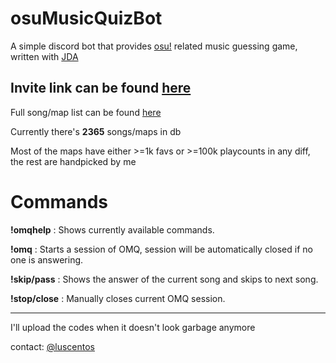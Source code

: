 # osuMusicQuizBot
A simple discord bot that provides [osu!](https://osu.ppy.sh/home) related music guessing game, written with [JDA](https://github.com/DV8FromTheWorld/JDA)

## Invite link can be found [here][inviteLink]

[inviteLink]: [https://discord.com/api/oauth2/authorize?client_id=1001554643874222230&permissions=108544&scope=bot](https://discord.com/oauth2/authorize?client_id=1001554643874222230&permissions=517547085632&scope=bot)
Full song/map list can be found [here](https://paste.ee/p/rwGAT)

Currently there's **2365** songs/maps in db

Most of the maps have either >=1k favs or >=100k playcounts in any diff, the rest are handpicked by me



# Commands
**!omqhelp** : Shows currently available commands.

**!omq** : Starts a session of OMQ, session will be automatically closed if no one is answering.

**!skip/pass** : Shows the answer of the current song and skips to next song.

**!stop/close** : Manually closes current OMQ session.



- - -

I'll upload the codes when it doesn't look garbage anymore

contact: [@luscentos](https://twitter.com/luscentos)

